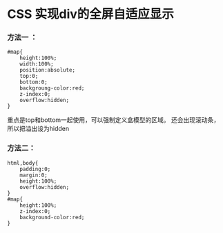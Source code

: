 # CSS 实现div的全屏自适应显示

### 方法一 ：
```
#map{
	height:100%;
	width:100%;
	position:absolute;
	top:0;
	bottom:0;
	backgroung-color:red;
	z-index:0;
	overflow:hidden;
}
```
重点是top和bottom一起使用，可以强制定义盒模型的区域。
还会出现滚动条，所以把溢出设为hidden

### 方法二：
```
html,body{
	padding:0;
	margin:0;
	height:100%;
	overflow:hidden;
}
#map{
	height:100%;
	z-index:0;
	background-color:red;
}

```
